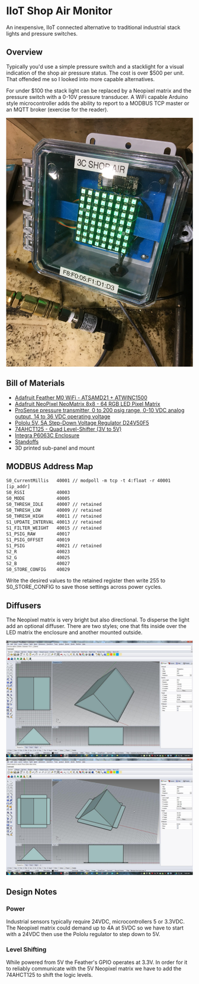 # IIoT Shop Air Monitor
An inexpensive, IIoT connected alternative to traditional industrial stack lights and pressure switches. 

## Overview
Typically you'd use a simple pressure switch and a stacklight for a visual indication of the shop air pressure status. The cost is over $500 per unit. That offended me so I looked into more capable alternatives.

For under $100 the stack light can be replaced by a Neopixel matrix and the pressure switch with a 0-10V pressure transducer.  A WiFi capable Arduino style microcontroller adds the ability to report to a MODBUS TCP master or an MQTT broker (exercise for the reader).

![alt text](/images/assembled.jpg)

## Bill of Materials
* [Adafruit Feather M0 WiFi - ATSAMD21 + ATWINC1500](https://www.adafruit.com/product/3010)
* [Adafruit NeoPixel NeoMatrix 8x8 - 64 RGB LED Pixel Matrix](https://www.adafruit.com/product/1487)
* [ProSense pressure transmitter, 0 to 200 psig range, 0-10 VDC analog output, 14 to 36 VDC operating voltage](https://www.automationdirect.com/adc/Shopping/Catalog/Process_Control_-a-_Measurement/Pressure_Sensors/Pressure_Transmitters/Stainless_Steel_Sensing_Element_-_DIN_Connector/SPT25-10-0200D)
* [Pololu 5V, 5A Step-Down Voltage Regulator D24V50F5](https://www.pololu.com/product/2851)
* [74AHCT125 - Quad Level-Shifter (3V to 5V)](https://www.adafruit.com/product/1787)
* [Integra P6063C Enclosure](https://www.automationdirect.com/adc/Shopping/Catalog/Enclosures_-z-_Subpanels_-z-_Thermal_Management_-z-_Lighting/Enclosures/Padlocking_Enclosures/P6063C)
* [Standoffs](https://www.adafruit.com/product/3299)
* 3D printed sub-panel and mount

## MODBUS Address Map
```
S0_CurrentMillis   40001 // modpoll -m tcp -t 4:float -r 40001 [ip_addr]
S0_RSSI            40003
S0_MODE            40005
S0_THRESH_IDLE     40007 // retained
S0_THRESH_LOW      40009 // retained
S0_THRESH_HIGH     40011 // retained
S1_UPDATE_INTERVAL 40013 // retained
S1_FILTER_WEIGHT   40015 // retained
S1_PSIG_RAW        40017
S1_PSIG_OFFSET     40019
S1_PSIG            40021 // retained
S2_R               40023
S2_G               40025
S2_B               40027
S0_STORE_CONFIG    40029
```
Write the desired values to the retained register then write 255 to S0_STORE_CONFIG to save those settings across power cycles.

## Diffusers
The Neopixel matrix is very bright but also directional. To disperse the light add an optional diffuser. There are two styles; one that fits inside over the LED matrix the enclosure and another mounted outside.

![alt text](/images/diffuser1.jpg)
![alt text](/images/diffuser4.jpg)

## Design Notes
### Power
Industrial sensors typically require 24VDC, microcontrollers 5 or 3.3VDC. The Neopixel matrix could demand up to 4A at 5VDC so we have to start with a 24VDC then use the Pololu regulator to step down to 5V.

### Level Shifting
While powered from 5V the Feather's GPIO operates at 3.3V. In order for it to reliably communicate with the 5V Neopixel matrix we have to add the 74AHCT125 to shift the logic levels.
